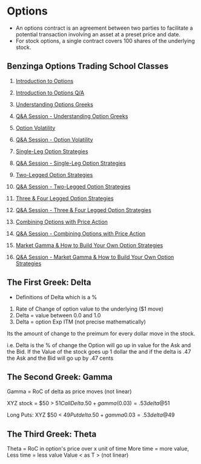 # Options

* An options contract is an agreement between two parties to facilitate a potential transaction involving an asset at a preset price and date.
* For stock options, a single contract covers 100 shares of the underlying stock.

## Benzinga Options Trading School Classes

1. [Introduction to Options](https://www.benzinga.com/school/past/661992315)
2. [Introduction to Options Q/A](https://www.benzinga.com/school/past/664349075)

3. [Understanding Options Greeks](https://www.benzinga.com/school/past/661993304)
4. [Q&A Session - Understanding Option Greeks](https://www.benzinga.com/school/past/662328063)

5. [Option Volatility](https://www.benzinga.com/school/past/661993896)
6. [Q&A Session - Option Volatility](https://www.benzinga.com/school/past/662328566)

7. [Single-Leg Option Strategies](https://www.benzinga.com/school/past/661994470)
8. [Q&A Session - Single-Leg Option Strategies](https://www.benzinga.com/school/past/662329027)

8. [Two-Legged Option Strategies](https://www.benzinga.com/school/past/661995066)
9. [Q&A Session - Two-Legged Option Strategies](https://www.benzinga.com/school/past/662329345)

10. [Three & Four Legged Option Strategies](https://www.benzinga.com/school/past/661996145)
11. [Q&A Session - Three & Four Legged Option Strategies](https://www.benzinga.com/school/past/667304260)

12. [Combining Options with Price Action](https://www.benzinga.com/school/past/661996863)
13. [Q&A Session - Combining Options with Price Action](https://www.benzinga.com/school/past/662330556)

14. [Market Gamma & How to Build Your Own Option Strategies](https://www.benzinga.com/school/past/661997346)
15. [Q&A Session - Market Gamma & How to Build Your Own Option Strategies](https://www.benzinga.com/school/past/667968822)





## The First Greek: Delta
* Definitions of Delta which is a %

1. Rate of Change of option value to the underlying ($1 move)
2. Delta = value between 0.0 and 1.0
3.  Delta = option Exp ITM (not precise mathematically)

Its the amount of change to the preimum for every dollar move in the stock.

i.e. Delta is the % of change the Option will go up in value for the Ask and the Bid.   If the Value of the stock goes up 1 dollar the and if the delta is .47 the Ask and the Bid will go up by .47 cents


## The Second Greek: Gamma

Gamma = RoC of delta as price moves (not linear)

XYZ stock = $50 > $51
Call Delta .50 + gamma (0.03) = .53 delta @$51

Long Puts: XYZ $50 < $49
Put delta .50 + gamma 0.03 = .53 delta @$49

## The Third Greek: Theta

Theta = RoC in option's price over x unit of time
More time = more value, Less time = less value
Value < as T > (not linear)
